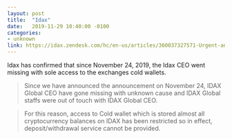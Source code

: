 ```yaml
---
layout: post
title:  "Idax"
date:   2019-11-29 10:40:00 -0100
categories:
- unknown
link: https://idax.zendesk.com/hc/en-us/articles/360037327571-Urgent-announcement-about-current-situation-of-IDAX-Global
---
```


Idax has confirmed that since November 24, 2019, the Idax CEO went missing with sole access to the exchanges cold wallets.

> Since we have announced the announcement on November 24, IDAX Global CEO have gone missing with unknown cause and IDAX Global staffs were out of touch with IDAX Global CEO.

> For this reason, access to Cold wallet which is stored almost all cryptocurrency balances on IDAX has been restricted so in effect, deposit/withdrawal service cannot be provided.
